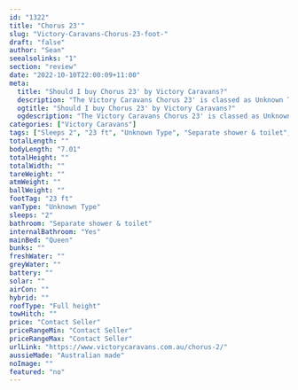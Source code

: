 ```yaml
---
id: "1322"
title: "Chorus 23'"
slug: "Victory-Caravans-Chorus-23-foot-"
draft: "false"
author: "Sean"
seealsolinks: "1"
section: "review"
date: "2022-10-10T22:00:09+11:00"
meta:
  title: "Should I buy Chorus 23' by Victory Caravans?"
  description: "The Victory Caravans Chorus 23' is classed as Unknown Type, and sleeps 2 people. It is Australian made and comes in at 23 ft. It generally has Separate shower & toilet."
  ogtitle: "Should I buy Chorus 23' by Victory Caravans?"
  ogdescription: "The Victory Caravans Chorus 23' is classed as Unknown Type, and sleeps 2 people. It is Australian made and comes in at 23 ft. It generally has Separate shower & toilet."
categories: ["Victory Caravans"]
tags: ["Sleeps 2", "23 ft", "Unknown Type", "Separate shower & toilet", "Full height", "Price Unknown"]
totalLength: ""
bodyLength: "7.01"
totalHeight: ""
totalWidth: ""
tareWeight: ""
atmWeight: ""
ballWeight: ""
footTag: "23 ft"
vanType: "Unknown Type"
sleeps: "2"
bathroom: "Separate shower & toilet"
internalBathroom: "Yes"
mainBed: "Queen"
bunks: ""
freshWater: ""
greyWater: ""
battery: ""
solar: ""
airCon: ""
hybrid: ""
roofType: "Full height"
towHitch: ""
price: "Contact Seller"
priceRangeMin: "Contact Seller"
priceRangeMax: "Contact Seller"
urlLink: "https://www.victorycaravans.com.au/chorus-2/"
aussieMade: "Australian made"
noImage: ""
featured: "no"
---
```

